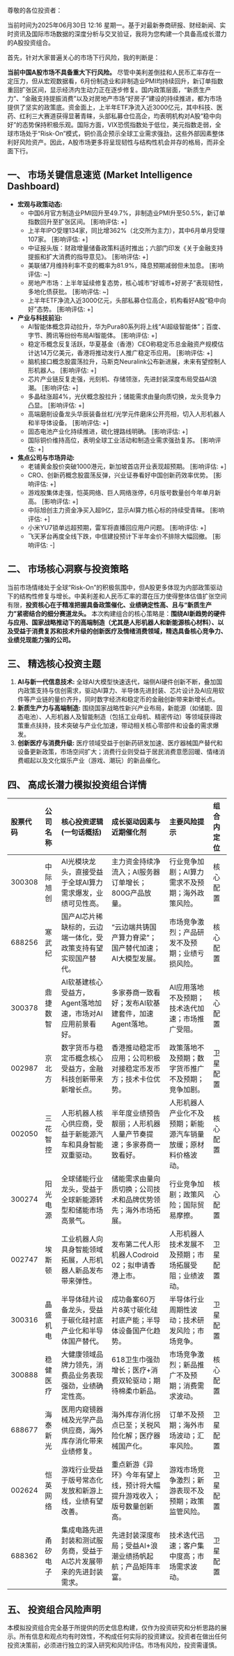 尊敬的各位投资者：

当前时间为2025年06月30日 12:16 星期一。基于对最新券商研报、财经新闻、实时资讯及国际市场数据的深度分析与交叉验证，我将为您构建一个具备高成长潜力的A股投资组合。

首先，针对大家普遍关心的市场下行风险，我的判断是：

**当前中国A股市场不具备重大下行风险。** 尽管中美利差倒挂和人民币汇率存在一定压力，但从宏观数据看，6月份制造业和非制造业PMI均持续回升，新订单指数重回扩张区间，显示经济内生动力正在逐步修复。国内政策层面，“新质生产力”、“金融支持提振消费”以及对房地产市场“好房子”建设的持续推进，都为市场提供了坚实的政策底。资金面上，上半年ETF净流入近3000亿元，其中科技、医药、红利三大赛道获得显著青睐，头部私募仓位高企，均表明机构对A股“稳中向好”的态势保持积极乐观。国际方面，VIX恐慌指数处于低位，美元指数走弱，全球市场处于“Risk-On”模式，铜价高企预示全球工业需求强劲，这些外部因素整体利好风险资产。因此，A股市场更多将呈现韧性与结构性机会并存的格局，而非全面下行。

## 一、 市场关键信息速览 (Market Intelligence Dashboard)

*   **宏观与政策动态:**
    *   中国6月官方制造业PMI回升至49.7%，非制造业PMI升至50.5%，新订单指数回升至扩张区间。 [影响评估: +]
    *   上半年IPO受理134家，同比增362%（北交所为主力），其中6月单月受理107家。 [影响评估: +]
    *   中证报头版：财政增量储备政策料适时推出；六部门印发《关于金融支持提振和扩大消费的指导意见》。 [影响评估: +]
    *   美联储7月维持利率不变的概率为81.9%，降息预期减弱但未加息。 [影响评估: ~]
    *   房地产市场：上半年延续修复态势，核心城市“好城市+好房子”表现韧性，多地化债获批。 [影响评估: ~]
    *   上半年ETF净流入近3000亿元，头部私募仓位高企，机构看好A股“稳中向好”态势。 [影响评估: +]
*   **产业与科技前沿:**
    *   AI智能体概念异动拉升，华为Pura80系列将上线“AI超级智能体”；百度、字节、腾讯等纷纷布局AI智能体。 [影响评估: +]
    *   稳定币概念反复活跃，华夏基金（香港）CEO称稳定币总金融资产规模估计达14万亿美元，香港将推动发行人推广稳定币应用。 [影响评估: +]
    *   脑机接口概念股震荡拉升，马斯克Neuralink公布新进展，未来有望控制人形机器人。 [影响评估: +]
    *   芯片产业链反复走强，光刻机、存储领涨，先进封装深度布局受益AI浪潮。 [影响评估: +]
    *   多晶硅涨超4%，光伏概念股拉升；储能需求由量向质切换，龙头竞争力凸显。 [影响评估: +]
    *   高端磨削设备龙头华辰装备丝杠/光学元件磨床公开亮相，切入人形机器人和半导体设备。 [影响评估: +]
    *   固态电池产业化持续推进，硫化锂路线明确。 [影响评估: +]
    *   国际铜价维持高位，表明全球工业活动和制造业需求强劲复苏。 [影响评估: +]
*   **焦点公司与市场异动:**
    *   老铺黄金股价突破1000港元，新加坡首店开业表现超预期。 [影响评估: +]
    *   CRO、创新药概念股震荡反弹，兴业证券看好中国创新药效率优势。 [影响评估: +]
    *   游戏股集体走强，恺英网络、巨人网络涨停，6月版号数量创今年单月新高。 [影响评估: +]
    *   中际旭创主力资金净买入超9亿，显示AI算力核心标的持续受青睐。 [影响评估: +]
    *   小米YU7锁单远超预期，雷军将直播回应用户问题。 [影响评估: +]
    *   飞天茅台再度全线下跌，中信建投预计下半年金价不排除大幅回撤。 [影响评估: -]

## 二、 市场核心洞察与投资策略

当前市场情绪处于全球“Risk-On”的积极氛围中，但A股更多体现为内部政策驱动下的结构性修复与增长。中美利差和人民币汇率的潜在压力使得整体估值扩张空间有限，**投资核心在于精准把握具备政策催化、业绩确定性高、且与“新质生产力”紧密结合的细分赛道龙头。** 本次构建组合的核心策略是：**围绕AI新趋势的硬件与应用、国家战略推动下的高端制造（尤其是人形机器人和新能源核心材料）、以及受益于消费复苏和技术升级的创新医疗及情绪消费领域，精选具备核心竞争力、业绩兑现能力强的公司。**

## 三、 精选核心投资主题

1.  **AI与新一代信息技术:** 全球AI大模型快速迭代，端侧AI硬件创新不断，叠加国内政策支持与信创需求，驱动AI算力、半导体先进封装、芯片设计及AI应用软件等产业链的量价齐升，同时数字经济和稳定币的金融创新带来新增长点。
2.  **新质生产力与高端制造:** 围绕国家战略性新兴产业布局，新能源（如储能、固态电池）、人形机器人及智能制造（包括工业母机、精密传动）等领域获得政策重点扶持，技术突破与产业化加速，带动相关核心零部件和设备的需求爆发。
3.  **创新医疗与消费升级:** 医疗领域受益于创新药研发加速、医疗器械国产替代和设备更新政策，市场空间扩大；消费行业则受益于居民消费意愿回暖、情绪消费崛起以及文化娱乐产业（游戏、潮玩）的新品催化。

## 四、 高成长潜力模拟投资组合详情

| 股票代码 | 公司名称 | 核心投资逻辑 (一句话概括) | 成长驱动因素与近期催化剂 | 主要风险提示 | 组合内定位 |
| :--- | :--- | :--- | :--- | :--- | :--- |
| 300308 | 中际旭创 | AI光模块龙头，直接受益于全球AI算力需求爆发，业绩可见性高。 | 主力资金持续净流入；AI服务器订单增长；800G产品放量。 | 行业竞争加剧；AI算力需求不及预期；海外政策风险。 | 核心配置 |
| 688256 | 寒武纪 | 国产AI芯片稀缺标的，云边端一体化，受政策支持有望实现国产替代。 | “云边端共铸国产算力脊梁”；国产替代加速；AI大模型发展。 | 市场竞争激烈；产品研发不及预期；业绩亏损风险。 | 核心配置 |
| 300378 | 鼎捷数智 | AI软基建核心受益方，Agent落地加速，市场对AI应用前景看好。 | 多家券商一致看好；发布AI软基建套件，加速Agent落地。 | AI应用落地不及预期；技术迭代加速；市场推广受阻。 | 核心配置 |
| 002987 | 京北方 | 数字货币与稳定币概念核心受益方，金融科技创新带来新增长点。 | 香港推动稳定币应用；公司积极对接稳定币发币方；技术卡位优势。 | 政策落地不及预期；数字货币推广不及预期；竞争加剧。 | 卫星配置 |
| 002050 | 三花智控 | 人形机器人核心供应商，受益于新能源汽车和具身智能双重驱动。 | 半年度业绩预告靓丽；人形机器人量产节奏提速；多家券商一致看好。 | 人形机器人产业化不及预期；新能源汽车销量放缓；原材料价格波动。 | 核心配置 |
| 300274 | 阳光电源 | 全球储能行业龙头，受益于全球新能源转型和储能市场高景气。 | 储能需求由量向质切换；公司技术和品牌优势领先；海外市场拓展。 | 行业竞争加剧；政策风险；国际贸易摩擦。 | 核心配置 |
| 002747 | 埃斯顿 | 工业机器人向具身智能领域拓展，人形机器人新品发布带来弹性。 | 发布第二代人形机器人Codroid 02；拟申请香港上市。 | 人形机器人技术发展不及预期；市场拓展受阻；业绩波动。 | 卫星配置 |
| 300316 | 晶盛机电 | 半导体硅片设备龙头，受益于碳化硅衬底产业化和半导体国产替代。 | 成功备案60万片8英寸碳化硅衬底产能；半导体设备国产化趋势。 | 半导体行业周期性波动；技术研发风险；市场竞争。 | 卫星配置 |
| 300888 | 稳健医疗 | 大健康领域品牌力领先，消费品业务表现强劲，业绩确定性高。 | 618卫生巾强劲增长；医疗+消费双轮驱动；期待棉柔巾新品。 | 市场竞争激烈；新品推广不及预期；消费需求波动。 | 核心配置 |
| 688677 | 海泰新光 | 医用内窥镜器械及光学产品供应商，海外库存消化带来业绩修复。 | 海外库存消化拐点已至；关税风险化解；医疗器械国产化。 | 订单不及预期；海外市场波动；汇率风险。 | 卫星配置 |
| 002624 | 恺英网络 | 游戏行业受益于版号常态化发放和新游上线，业绩有望改善。 | 重点新游《异环》今年有望上线，预计将大幅提升游戏收入；版号数量创新高。 | 游戏市场竞争激烈；新游表现不及预期；政策监管风险。 | 卫星配置 |
| 688362 | 甬矽电子 | 集成电路先进封装和测试服务商，受益于AI芯片发展带来的先进封装需求。 | 先进封装深度布局；受益AI+浪潮业绩扬帆起航；产品矩阵丰富。 | 技术迭代迅速；客户集中度高；市场需求波动。 | 卫星配置 |

## 五、 投资组合风险声明

本模拟投资组合完全基于所提供的历史信息构建，仅作为投资研究和分析思路的展示。所有信息和观点均有时效性，不构成任何实际的投资建议。投资者在做出任何投资决策前，必须进行独立的深入研究和风险评估。市场有风险，投资需谨慎。